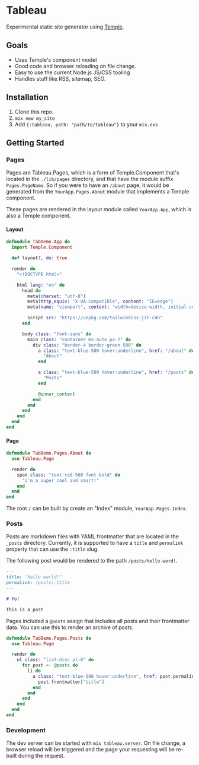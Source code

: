 # Tableau

Experimental static site generator using [Temple](https://github.com/mhanberg/temple).

## Goals

- Uses Temple's component model
- Good code and browser reloading on file change.
- Easy to use the current Node.js JS/CSS tooling
- Handles stuff like RSS, sitemap, SEO.

## Installation

1. Clone this repo.
1. `mix new my_site`
1. Add `{:tableau, path: "path/to/tableau"}` to your `mix.exs`

## Getting Started

### Pages

Pages are Tableau.Pages, which is a form of Temple.Component that's located in the `./lib/pages` directory, and that have the module suffix `Pages.PageName`. So if you were to have an `/about` page, it would be generated from the `YourApp.Pages.About` module that implements a Temple component.

These pages are rendered in the layout module called `YourApp.App`, which is also a Temple component.

#### Layout

```elixir
defmodule TabDemo.App do
  import Temple.Component

  def layout?, do: true

  render do
    "<!DOCTYPE html>"

    html lang: "en" do
      head do
        meta(charset: "utf-8")
        meta(http_equiv: "X-UA-Compatible", content: "IE=edge")
        meta(name: "viewport", content: "width=device-width, initial-scale=1.0")

        script src: "https://unpkg.com/tailwindcss-jit-cdn"
      end

      body class: "font-sans" do
        main class: "container mx-auto px-2" do
          div class: "border-4 border-green-500" do
            a class: "text-blue-500 hover:underline", href: "/about" do
              "About"
            end

            a class: "text-blue-500 hover:underline", href: "/posts" do
              "Posts"
            end

            @inner_content
          end
        end
      end
    end
  end
end
```

#### Page

```elixir
defmodule TabDemo.Pages.About do
  use Tableau.Page

  render do
    span class: "text-red-500 font-bold" do
      "i'm a super cool and smart!"
    end
  end
end
```

The root `/` can be built by create an "Index" module, `YourApp.Pages.Index`.

### Posts

Posts are markdown files with YAML frontmatter that are located in the `_posts` directory. Currently, it is supported to have a `title` and `permalink` property that can use the `:title` slug.

The following post would be rendered to the path `/posts/hello-word!`.

```markdown
---
title: "hello world!"
permalink: /posts/:title
---

# Yo!

This is a post
```

Pages included a `@posts` assign that includes all posts and their frontmatter data. You can use this to render an archive of posts.

```elixir
defmodule TabDemo.Pages.Posts do
  use Tableau.Page

  render do
    ul class: "list-disc pl-6" do
      for post <- @posts do
        li do
          a class: "text-blue-500 hover:underline", href: post.permalink do
            post.frontmatter["title"]
          end
        end
      end
    end
  end
end
```

### Development

The dev server can be started with `mix tableau.server`. On file change, a browser reload will be triggered and the page your requesting will be re-built during the request.
